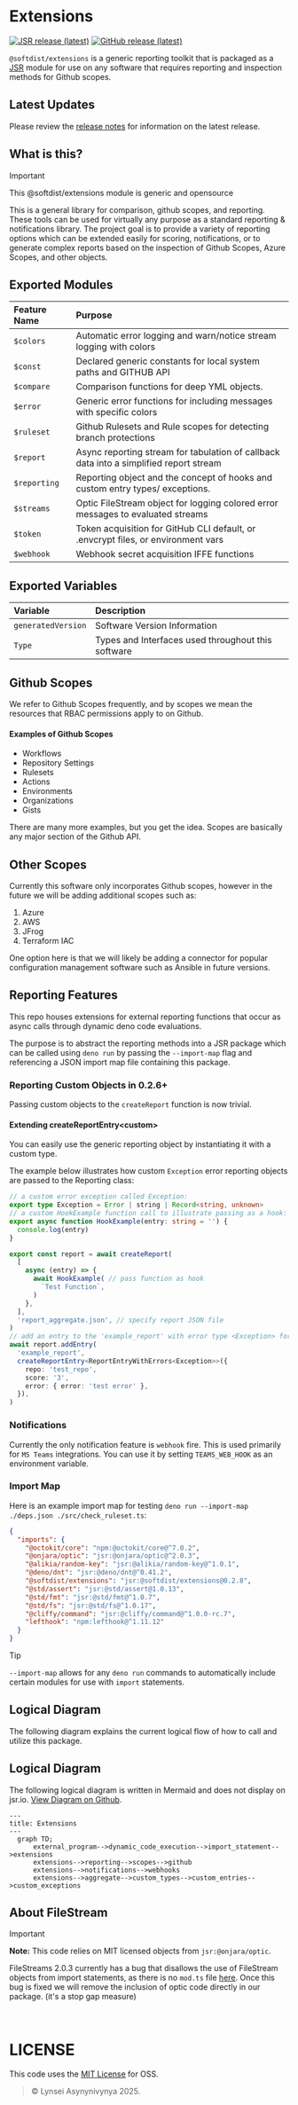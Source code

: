 <!-- markdownlint-disable MD041 -->
<!-- markdownlint-disable MD012 -->

# Extensions

[![JSR release (latest)](https://img.shields.io/badge/JSR-module-hotpink)](https://jsr.io/@softdist/extensions)
[![GitHub release (latest)](https://img.shields.io/badge/github-repo-8A2BE2)](https://github.com/pkgdist/extensions)

`@softdist/extensions` is a generic reporting toolkit that is packaged as a
[JSR](https://jsr.io/@softdist/extensions) module for use on any software that
requires reporting and inspection methods for Github scopes.

## Latest Updates

Please review the
[release notes](https://github.com/pkgdist/extensions/blob/main/release-notes.md)
for information on the latest release.

## What is this?

> [!IMPORTANT]
>
> This @softdist/extensions module is generic and opensource

This is a general library for comparison, github scopes, and reporting. These
tools can be used for virtually any purpose as a standard reporting &
notifications library. The project goal is to provide a variety of reporting
options which can be extended easily for scoring, notifications, or to generate
complex reports based on the inspection of Github Scopes, Azure Scopes, and
other objects.

## Exported Modules

| Feature Name | Purpose                                                                                |
| :----------- | :------------------------------------------------------------------------------------- |
| `$colors`    | Automatic error logging and warn/notice stream logging with colors                     |
| `$const`     | Declared generic constants for local system paths and GITHUB API                       |
| `$compare`   | Comparison functions for deep YML objects.                                             |
| `$error`     | Generic error functions for including messages with specific colors                    |
| `$ruleset`   | Github Rulesets and Rule scopes for detecting branch protections                       |
| `$report`    | Async reporting stream for tabulation of callback data into a simplified report stream |
| `$reporting` | Reporting object and the concept of hooks and custom entry types/ exceptions.          |
| `$streams`   | Optic FileStream object for logging colored error messages to evaluated streams        |
| `$token`     | Token acquisition for GitHub CLI default, or .envcrypt files, or environment vars      |
| `$webhook`   | Webhook secret acquisition IFFE functions                                              |

## Exported Variables

| Variable           | Description                                        |
| :----------------- | :------------------------------------------------- |
| `generatedVersion` | Software Version Information                       |
| `Type`             | Types and Interfaces used throughout this software |

## Github Scopes

We refer to Github Scopes frequently, and by scopes we mean the resources that
RBAC permissions apply to on Github.

#### Examples of Github Scopes

- Workflows
- Repository Settings
- Rulesets
- Actions
- Environments
- Organizations
- Gists

There are many more examples, but you get the idea. Scopes are basically any
major section of the Github API.

## Other Scopes

Currently this software only incorporates Github scopes, however in the future
we will be adding additional scopes such as:

1. Azure
2. AWS
3. JFrog
4. Terraform IAC

One option here is that we will likely be adding a connector for popular
configuration management software such as Ansible in future versions.

## Reporting Features

This repo houses extensions for external reporting functions that occur as async
calls through dynamic deno code evaluations.

The purpose is to abstract the reporting methods into a JSR package which can be
called using `deno run` by passing the `--import-map` flag and referencing a
JSON import map file containing this package.

### Reporting Custom Objects in 0.2.6+

Passing custom objects to the `createReport` function is now trivial.

#### Extending createReportEntry\<custom\>

You can easily use the generic reporting object by instantiating it with a
custom type.

The example below illustrates how custom `Exception` error reporting objects are
passed to the Reporting class:

```typescript
// a custom error exception called Exception:
export type Exception = Error | string | Record<string, unknown>
// a custom HookExample function call to illustrate passing as a hook:
export async function HookExample(entry: string = '') {
  console.log(entry)
}

export const report = await createReport(
  [
    async (entry) => {
      await HookExample( // pass function as hook
        `Test Function`,
      )
    },
  ],
  'report_aggregate.json', // specify report JSON file
)
// add an entry to the 'example_report' with error type <Exception> for <ReportEntryWithErrors> to test_repo
await report.addEntry(
  'example_report',
  createReportEntry<ReportEntryWithErrors<Exception>>({
    repo: 'test_repo',
    score: '3',
    error: { error: 'test error' },
  }),
)
```

### Notifications

Currently the only notification feature is `webhook` fire. This is used
primarily for `MS Teams` integrations. You can use it by setting
`TEAMS_WEB_HOOK` as an environment variable.

### Import Map

Here is an example import map for testing
`deno run --import-map ./deps.json ./src/check_ruleset.ts`:

```json
{
  "imports": {
    "@octokit/core": "npm:@octokit/core@^7.0.2",
    "@onjara/optic": "jsr:@onjara/optic@^2.0.3",
    "@alikia/random-key": "jsr:@alikia/random-key@^1.0.1",
    "@deno/dnt": "jsr:@deno/dnt@^0.41.2",
    "@softdist/extensions": "jsr:@softdist/extensions@0.2.8",
    "@std/assert": "jsr:@std/assert@1.0.13",
    "@std/fmt": "jsr:@std/fmt@^1.0.7",
    "@std/fs": "jsr:@std/fs@^1.0.17",
    "@cliffy/command": "jsr:@cliffy/command@^1.0.0-rc.7",
    "lefthook": "npm:lefthook@^1.11.12"
  }
}
```

> [!TIP]
>
> `--import-map` allows for any `deno run` commands to automatically include
> certain modules for use with `import` statements.

## Logical Diagram

The following diagram explains the current logical flow of how to call and
utilize this package.

## Logical Diagram

The following logical diagram is written in Mermaid and does not display on
jsr.io.
[View Diagram on Github](https://github.com/pkgdist/extensions?tab=readme-ov-file#logical-diagram).

```mermaid
---
title: Extensions
---
  graph TD;
      external_program-->dynamic_code_execution-->import_statement-->extensions
      extensions-->reporting-->scopes-->github
      extensions-->notifications-->webhooks
      extensions-->aggregate-->custom_types-->custom_entries-->custom_exceptions
```

## About FileStream

> [!IMPORTANT]
> **Note:** This code relies on MIT licensed objects from `jsr:@onjara/optic`.

FileStreams 2.0.3 currently has a bug that disallows the use of FileStream
objects from import statements, as there is no `mod.ts` file
[here](https://github.com/onjara/optic/tree/master/streams/fileStream). Once
this bug is fixed we will remove the inclusion of optic code directly in our
package. (it's a stop gap measure)

&nbsp;

# LICENSE

This code uses the [MIT License](LICENSE) for OSS.

> © Lynsei Asynynivynya 2025.
